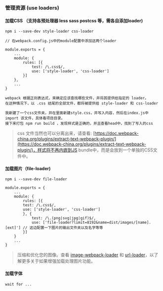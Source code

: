 ### 管理资源 (use loaders)

#### 加载CSS （支持各预处理器 less sass postcss 等，需各自添加loader)

	npm i --save-dev style-loader css-loader
	
	// 在webpack.config.js中的module配置中添加这两个loader
	
	module.exports = {
		...
		module: {
			rules: [{
				test: /\.css$/,
				use: ['style-loader', 'css-loader']
			}]
		},
		...
	}
	
	webpack 根据正则表达式，来确定应该查找哪些文件，并将其提供给指定的 loader。  
	在这种情况下，以 .css 结尾的全部文件，都将被提供给 style-loader 和 css-loader
	
	我新建了一个css文件夹，并在里面新建style.css，并写入内容，然后在index.js中import 该文件，具体看项目目录。  
	接下来打包 npm run build ，发现样式是正确的，并且查看head中，找到了写入的css
	
> css 文件当然也可以分离出来，请查看: [https://doc.webpack-china.org/plugins/extract-text-webpack-plugin/](https://doc.webpack-china.org/plugins/extract-text-webpack-plugin/)，样式将不再内嵌到JS bundle中，而是会放到一个单独的CSS文件中。


	
#### 加载图片（file-loader)

	npm i --save-dev file-loader
	
	module.exports = {
		...
		module: {
			rules: [{
			test: /\.css$/,
			use: ['style-loader', 'css-loader']
			}, {
				test: /\.(png|svg|jpg|gif)$/,
				use: ['file-loader?limit=8192&name=dist/images/[name].[ext]'] // 这边配置一下图片的输出文件夹以及名字等等
			}]
		}
		...
	}
	
> 压缩和优化您的图像。查看 [image-webpack-loader](https://github.com/tcoopman/image-webpack-loader) 和 [url-loader](https://doc.webpack-china.org/loaders/url-loader/)，以了解更多关于如果增强加载处理图片功能。

	
	
#### 加载字体 

	wait for ...

	